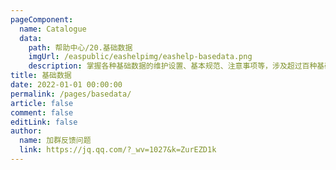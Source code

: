 ```yaml
---
pageComponent:
  name: Catalogue
  data:
    path: 帮助中心/20.基础数据
    imgUrl: /easpublic/eashelpimg/eashelp-basedata.png
    description: 掌握各种基础数据的维护设置、基本规范、注意事项等，涉及超过百种基础资料，分布于各个子系统中。如客户档案及客户、供应商、物料、车型车系、维修项目、费用项目、金融机构及银行账户等等。
title: 基础数据
date: 2022-01-01 00:00:00
permalink: /pages/basedata/
article: false
comment: false
editLink: false
author:
  name: 加群反馈问题
  link: https://jq.qq.com/?_wv=1027&k=ZurEZD1k
---
```


<!--div>声明：本帮助中心由雨意澜风倾力构建，如转载应征得授权！</div-->
